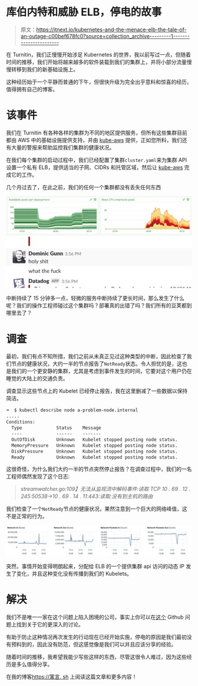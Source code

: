 # 库伯内特和威胁 ELB，停电的故事

> 原文：<https://itnext.io/kubernetes-and-the-menace-elb-the-tale-of-an-outage-c00bef678fc0?source=collection_archive---------1----------------------->

在 Turnitin，我们正慢慢开始涉足 Kubernetes 的世界，我以前写过一点，但随着时间的推移，我们开始将越来越多的软件装载到我们的集群上，并将小部分流量慢慢转移到我们的新基础设施上。

这种经历始于一个平静而普通的下午，但很快升级为完全出乎意料和惊喜的经历，值得拥有自己的博客。

# 该事件

我们在 Turnitin 有各种各样的集群为不同的地区提供服务，但所有这些集群目前都由 AWS 中的基础设施提供支持，并由 [kube-aws](https://github.com/kubernetes-incubator/kube-aws) 提供，正如您所料，我们还有大量的警报来帮助监控我们集群的健康状况。

在我们每个集群的启动过程中，我们已经配置了集群`cluster.yaml`来为集群 API 设置一个私有 ELB，提供适当的子网、CIDRs 和托管区域，然后让 [kube-aws](https://github.com/kubernetes-incubator/kube-aws) 完成它的工作。

几个月过去了，在此之前，我们的任何一个集群都没有丢失任何东西

![](img/f5bee2f5fb72683cb29a29159189d97d.png)![](img/b8bfad4c34da98b0d9f1f452f66f2952.png)

中断持续了 15 分钟多一点，轻微的服务中断持续了更长时间，那么发生了什么呢？我们的操作工程师碰过这个集群吗？部署真的出错了吗？我们所有的豆荚都到哪里去了？

# 调查

最初，我们有点不知所措，我们之前从未真正见过这种类型的中断，因此检查了我们节点的健康状况，大约一半的节点报告了`NotReady`状态。令人担忧的是，这也是我们的一个更安静的集群，尤其是考虑到事件发生的时间，它要对这个用户仍在睡觉的大陆上的交通负责。

调查显示这些节点上的 Kubelet 已经停止报告，我在这里删减了一些数据以保持简洁。

```
➜  $ kubectl describe node a-problem-node.internal
.....
Conditions:
  Type             Status    Message
  ----             ------    -------
  OutOfDisk        Unknown   Kubelet stopped posting node status.
  MemoryPressure   Unknown   Kubelet stopped posting node status.
  DiskPressure     Unknown   Kubelet stopped posting node status.
  Ready            Unknown   Kubelet stopped posting node status.
```

这很奇怪，为什么我们大约一半的节点突然停止报告？在调查过程中，我们的一名工程师偶然发现了这个日志:

> *streamwatcher.go:109】无法从监视流中解码事件:读取 TCP 10 . 69 . 12 . 245:50538->10 . 69 . 14 . 11:443:读取:没有到主机的路由*

我们检查了一个`NotReady`节点的健康状况，果然注意到一个巨大的网络峰值，这不是正常的行为。

![](img/3e6e2ad387c167dbc7bbc37722997144.png)

突然，事情开始变得明朗起来，分配给 ELB 的一个提供集群 api 访问的动态 IP 发生了变化，并且这种变化没有传播到我们的 Kubelets。

# 解决

我们不是唯一一家在这个问题上陷入困境的公司，事实上你可以在[这个](https://github.com/kubernetes-incubator/kube-aws/issues/598) Github 问题上找到关于它的更深入的讨论。

有助于防止这种情况再次发生的行动现在已经开始实施，停电的原因是我们最初没有预料到的，因此没有防范，但这感觉像是我们可以并且应该分享的经验。

随着时间的推移，我希望我能少写些这样的东西，尽管这很令人难过，因为这些经历是多么值得分享。

在我的博客[https://寓言. sh](https://fable.sh) 上阅读这篇文章和更多内容！